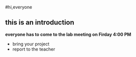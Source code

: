 #hi,everyone
## this is an introduction 
**everyone has to come to the lab meeting on Firday 4:00 PM**
- bring your project
- report to the teacher
